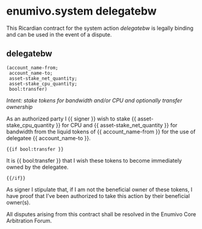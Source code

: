 # enumivo.system delegatebw

This Ricardian contract for the system action *delegatebw* is legally binding and can be used in the event of a dispute. 

## delegatebw
    (account_name-from; 
     account_name-to; 
     asset-stake_net_quantity; 
     asset-stake_cpu_quantity; 
     bool:transfer)

_Intent: stake tokens for bandwidth and/or CPU and optionally transfer ownership_

As an authorized party I {{ signer }} wish to stake {{ asset-stake_cpu_quantity }} for CPU and {{ asset-stake_net_quantity }} for bandwidth from the liquid tokens of {{ account_name-from }} for the use of delegatee {{ account_name-to }}. 
  
    {{if bool:transfer }}
    
It is {{ bool:transfer }} that I wish these tokens to become immediately owned by the delegatee.
 
    {{/if}}

As signer I stipulate that, if I am not the beneficial owner of these tokens, I have proof that I’ve been authorized to take this action by their beneficial owner(s). 

All disputes arising from this contract shall be resolved in the Enumivo Core Arbitration Forum. 
